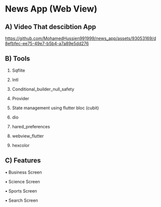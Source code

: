 # News App (Web View)  

## A) Video That descibtion  App






https://github.com/MohamedHussien991999/news_app/assets/93053169/d8efbfec-ee75-49e7-b5b4-a7a89e5dd276
 







##   B) Tools 

1) Sqflite

2) Intl

3) Conditional_builder_null_safety

4) Provider

5) State management using flutter bloc (cubit)

6) dio

7) hared_preferences 

8) webview_flutter 

9) hexcolor

## C) Features

• Business Screen

• Science Screen

• Sports Screen

• Search Screen
